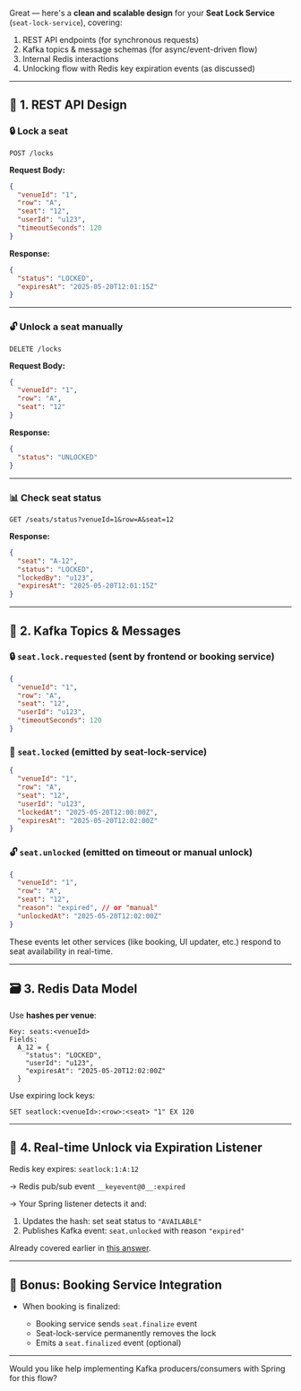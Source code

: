 Great — here's a **clean and scalable design** for your **Seat Lock Service** (`seat-lock-service`), covering:

1. REST API endpoints (for synchronous requests)
2. Kafka topics & message schemas (for async/event-driven flow)
3. Internal Redis interactions
4. Unlocking flow with Redis key expiration events (as discussed)

---

## 🧩 1. REST API Design

### 🔒 Lock a seat

```http
POST /locks
```

**Request Body:**

```json
{
  "venueId": "1",
  "row": "A",
  "seat": "12",
  "userId": "u123",
  "timeoutSeconds": 120
}
```

**Response:**

```json
{
  "status": "LOCKED",
  "expiresAt": "2025-05-20T12:01:15Z"
}
```

---

### 🔓 Unlock a seat manually

```http
DELETE /locks
```

**Request Body:**

```json
{
  "venueId": "1",
  "row": "A",
  "seat": "12"
}
```

**Response:**

```json
{
  "status": "UNLOCKED"
}
```

---

### 📊 Check seat status

```http
GET /seats/status?venueId=1&row=A&seat=12
```

**Response:**

```json
{
  "seat": "A-12",
  "status": "LOCKED",
  "lockedBy": "u123",
  "expiresAt": "2025-05-20T12:01:15Z"
}
```

---

## 🔁 2. Kafka Topics & Messages

### 🔒 `seat.lock.requested` (sent by frontend or booking service)

```json
{
  "venueId": "1",
  "row": "A",
  "seat": "12",
  "userId": "u123",
  "timeoutSeconds": 120
}
```

### 📣 `seat.locked` (emitted by seat-lock-service)

```json
{
  "venueId": "1",
  "row": "A",
  "seat": "12",
  "userId": "u123",
  "lockedAt": "2025-05-20T12:00:00Z",
  "expiresAt": "2025-05-20T12:02:00Z"
}
```

### 🔓 `seat.unlocked` (emitted on timeout or manual unlock)

```json
{
  "venueId": "1",
  "row": "A",
  "seat": "12",
  "reason": "expired", // or "manual"
  "unlockedAt": "2025-05-20T12:02:00Z"
}
```

These events let other services (like booking, UI updater, etc.) respond to seat availability in real-time.

---

## 🗃️ 3. Redis Data Model

Use **hashes per venue**:

```
Key: seats:<venueId>
Fields:
  A_12 = {
    "status": "LOCKED",
    "userId": "u123",
    "expiresAt": "2025-05-20T12:02:00Z"
  }
```

Use expiring lock keys:

```
SET seatlock:<venueId>:<row>:<seat> "1" EX 120
```

---

## 🔔 4. Real-time Unlock via Expiration Listener

Redis key expires: `seatlock:1:A:12`

→ Redis pub/sub event `__keyevent@0__:expired`

→ Your Spring listener detects it and:

1. Updates the hash: set seat status to `"AVAILABLE"`
2. Publishes Kafka event: `seat.unlocked` with reason `"expired"`

Already covered earlier in [this answer](https://chat.openai.com/share/13fd3d7e-1b1e-4b7e-94be-2d190d4076e4).

---

## 🧠 Bonus: Booking Service Integration

* When booking is finalized:

    * Booking service sends `seat.finalize` event
    * Seat-lock-service permanently removes the lock
    * Emits a `seat.finalized` event (optional)

---

Would you like help implementing Kafka producers/consumers with Spring for this flow?
